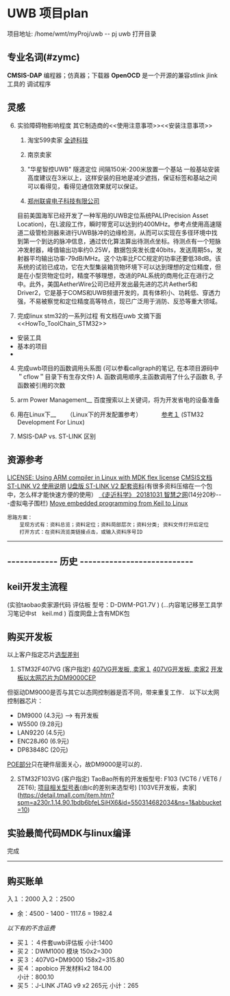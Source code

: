 # UWB 项目plan

项目地址: /home/wmt/myProj/uwb  -- pj uwb 打开目录



## 专业名词(#zymc)
__CMSIS-DAP__ 	编程器；仿真器；下载器
__OpenOCD__ 	是一个开源的兼容stlink jlink工具的 调试程序

## 灵感 
6. 实验障碍物影响程度
	其它制造商的<<使用注意事项>><<安装注意事项>>
	1. 淘宝599卖家 [全迹科技](http://www.ubitraq.com/html/index.html)
	
	2. 南京卖家
	3. "华星智控UWB" 隧道定位  间隔150米-200米放置一个基站
		一般基站安装高度建议在3米以上，这样安装的目地是减少遮挡，保证标签和基站之间可以看得见，看得见通信效果就可以保证。
	4. [郑州联睿电子科技有限公司](http://www.locaris-tech.com/a/new/hyzx/2018/0711/148.html)

	目前美国海军已经开发了一种军用的UWB定位系统PAL(Precision Asset Location)，在L波段工作，瞬时带宽可以达到约400MHz。参考点使用高速隧道二级管检测器来进行UWB脉冲的边缘检测，从而可以实现在多径环境中找到第一个到达的脉冲信息，通过优化算法算出待测点坐标。待测点有一个短脉冲发射器，峰值输出功率约0.25W，数据包突发长度40bits，发送周期5s，发射器平均输出功率-79dB/MHz。这个功率比FCC规定的功率还要低38dB。该系统的试验已成功，它在大型集装箱货物环境下可以达到理想的定位精度，但是在小型货物定位时，精度不够理想，改进的PAL系统的商用化正在进行之中。此外，美国AetherWire公司已经开发出最先进的芯片Aether5和Driver2，它是基于COMS和UWB频谱开发的，具有体积小、功耗低、穿透力强，不易被察觉和定位精度高等特点，现已广泛用于消防、反恐等重大领域。

5. 完成linux stm32的一系列过程
	有文档在uwb 文摘下面 <<HowTo_ToolChain_STM32>>
- 安装工具
- 基本的项目
-  


4. 完成uwb项目的函数调用头系图
	(可以参看callgraph的笔记, 在本项目源码中＂cflow＂目录下有生存文件)
	A. 函数调用顺序,主函数调用了什么子函数
	B, 子函数被引用的次数

1. arm Power Management__
	百度搜索以上关键词，将为开发省电的设备准备
2. 用在Linux下__
　　（Linux下的开发配置参考）
 　　　[参考１](https://www.aliyun.com/jiaocheng/165663.html) (STM32 Development For Linux)
3. MSIS-DAP vs. ST-LINK 区别


## 资源参考
[LICENSE: Using ARM compiler in Linux with MDK flex license](http://www.keil.com/support/docs/3912.htm)
[CMSIS文档](C:\Keil_v5\ARM\Pack\ARM\CMSIS\4.2.0\CMSIS\Documentation)
[ST-LINK V2 使用说明](/home/wmt/桌面/文摘/文摘/项目/uwb)
[U盘版 ST-LINK V2 配套资料]()(有很多资料压缩在一个包中，怎么样才能快速方便的使用）
[《走近科学》 20181031 智慧之网](http://tv.cctv.com/2018/11/01/VIDEscfKUIBnxqvCBey4a44r181101.shtml)(14分20秒---虚拟电子围栏)
[Move embedded programming from Keil to Linux](https://electronics.stackexchange.com/questions/95183/move-embedded-programming-from-keil-to-linux)

	思路方案：
		呈现方式有：资料总览；资料定位；资料局部层次；资料分类; 资料文件打开后定位
		打开方式：在资料流览类链接点击，或输入资料序号ID


----------------------------------------------------------------------------
------------ 历史 ---------------------------
----------------------------------------------------------------------------

## keil开发主流程 
(实验taobao卖家源代码 评估板 型号：D-DWM-PG1.7V )
(...内容笔记移至工具学习笔记中st　keil.md )
百度网盘上含有MDK包

## 购买开发板
以上客户指定芯片[选型差别](http://)
1. STM32F407VG (客户指定)
[407VG开发板, 卖家１](https://item.taobao.com/item.htm?spm=a230r.1.14.20.92d82c59HrOgQQ&id=549182265786&ns=1&abbucket=10&wwlight=cntaobao%E6%B7%B1%E5%9C%B3%E7%81%BF%E6%99%96%E7%94%B5%E5%AD%90%E4%BC%81%E4%B8%9A%E5%BA%97-%7B549182265786%7D#detail)
[407VG开发板, 卖家2](https://item.taobao.com/item.htm?spm=a230r.1.14.34.92d82c59H3bHrg&id=41232053742&ns=1&abbucket=10#detail)
[开发板以太网芯片为DM9000CEP](https://baike.baidu.com/item/DM9000C/1537926)

但驱动DM9000是否与其它以态网控制器是否不同，带来重复工作．
以下以太网控制器芯片：
- DM9000 	(4.3元) --> 有开发板
- W5500		(9.28元)
- LAN9220	(4.5元)
- ENC28J60	(6.9元)
- DP83848C	(20元)

[POE部分](https://www.sohu.com/a/220915408_692064)只在硬件层面关心，故DM9000是可以的．

2. STM32F103VG (客户指定)
TaoBao所有的开发板型号: F103 (VCT6 / VET6 /  ZET6); 
[项目相关型号表]()(由ic的差别来选型号)
[103VE开发板，卖家] (https://detail.tmall.com/item.htm?spm=a230r.1.14.90.1bdb6bfeLSiHX6&id=550314682034&ns=1&abbucket=10)

## 实验最简代码MDK与linux编译
完成

----------------------------------------------------------------------------
## 购买账单
入１：2000	入２：2500  
- 余：4500 - 1400 - 1117.6 = 1982.4

_以下有的不含运费_
- 买１：４件套uwb评估板		小计:1400
- 买２：DWM1000 模块	150x2=300
- 买３：407VG+DM9000	158x2=315.80
- 买４：apobico 开发材料x2	184.00	
				小计：800.10 
- 买５：J-LINK JTAG v9 x2	265元
				小计：265



